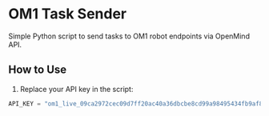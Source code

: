 # OM1 Task Sender

Simple Python script to send tasks to OM1 robot endpoints via OpenMind API.

## How to Use

1. Replace your API key in the script:
```python
API_KEY = "om1_live_09ca2972cec09d7ff20ac40a36dbcbe8cd99a98495434fb9af833727dd10d58c1f31b705d0b9c046"
